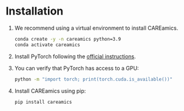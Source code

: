 # Installation

1. We recommend using a virtual environment to install CAREamics.

    ```bash
    conda create -y -n careamics python=3.9
    conda activate careamics
    ```

2. Install PyTorch following the [official instructions](https://pytorch.org/get-started/locally/).

3. You can verify that PyTorch has access to a GPU:

    ```bash
    python -m "import torch; print(torch.cuda.is_available())"
    ```

4. Install CAREamics using pip:

    ```bash
    pip install careamics
    ```
